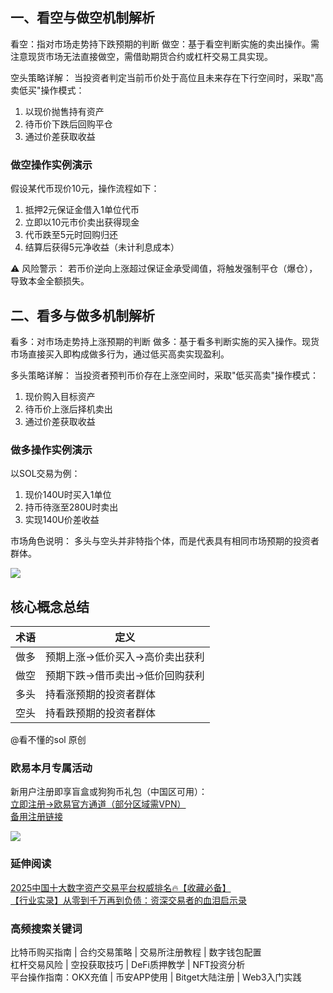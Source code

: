 ## 一、看空与做空机制解析
看空：指对市场走势持下跌预期的判断
做空：基于看空判断实施的卖出操作。需注意现货市场无法直接做空，需借助期货合约或杠杆交易工具实现。

空头策略详解：
当投资者判定当前币价处于高位且未来存在下行空间时，采取"高卖低买"操作模式：
1. 以现价抛售持有资产
2. 待币价下跌后回购平仓
3. 通过价差获取收益

### 做空操作实例演示
假设某代币现价10元，操作流程如下：
1. 抵押2元保证金借入1单位代币
2. 立即以10元市价卖出获得现金
3. 代币跌至5元时回购归还
4. 结算后获得5元净收益（未计利息成本）

⚠️ 风险警示：
若币价逆向上涨超过保证金承受阈值，将触发强制平仓（爆仓），导致本金全额损失。

## 二、看多与做多机制解析
看多：对市场走势持上涨预期的判断
做多：基于看多判断实施的买入操作。现货市场直接买入即构成做多行为，通过低买高卖实现盈利。

多头策略详解：
当投资者预判币价存在上涨空间时，采取"低买高卖"操作模式：
1. 现价购入目标资产
2. 待币价上涨后择机卖出
3. 通过价差获取收益

### 做多操作实例演示
以SOL交易为例：
1. 现价140U时买入1单位
2. 持币待涨至280U时卖出
3. 实现140U价差收益

市场角色说明：
多头与空头并非特指个体，而是代表具有相同市场预期的投资者群体。

[![](https://307e939.webp.li/20250422121033293.png)](https://btc8848.com/top-10-exchanges)

## 核心概念总结
| 术语   | 定义                                                                 |
|--------|----------------------------------------------------------------------|
| 做多   | 预期上涨→低价买入→高价卖出获利                                       |
| 做空   | 预期下跌→借币卖出→低价回购获利                                       |
| 多头   | 持看涨预期的投资者群体                                               |
| 空头   | 持看跌预期的投资者群体                                               |

@看不懂的sol 原创

### 欧易本月专属活动
新用户注册即享盲盒或狗狗币礼包（中国区可用）：  
[立即注册→欧易官方通道（部分区域需VPN）](https://www.okx.com/zh-hans/join/74873351)  
[备用注册链接](https://www.chouyi.world/zh-hans/join/18639032)

[![](https://fe095ec.webp.li/top-10-exchanges-001.jpg)](https://www.chouyi.world/zh-hans/join/18639032)

### 延伸阅读
[2025中国十大数字资产交易平台权威排名🔥【收藏必备】](https://btc8848.com/top-10-exchanges/)  
[【行业实录】从零到千万再到负债：资深交易者的血泪启示录](https://heiyetouzi.xyz/biquanstory001/)

### 高频搜索关键词
比特币购买指南 | 合约交易策略 | 交易所注册教程 | 数字钱包配置  
杠杆交易风险 | 空投获取技巧 | DeFi质押教学 | NFT投资分析  
平台操作指南：OKX充值 | 币安APP使用 | Bitget大陆注册 | Web3入门实践